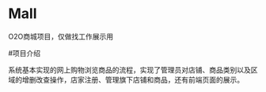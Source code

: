# Mall
O2O商城项目，仅做找工作展示用

#项目介绍

系统基本实现的网上购物浏览商品的流程，实现了管理员对店铺、商品类别以及区域的增删改查操作，店家注册、管理旗下店铺和商品，还有前端页面的展示。
